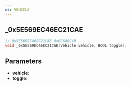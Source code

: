```yaml
---
ns: VEHICLE
---
```

## _0x5E569EC46EC21CAE

```c
// 0x5E569EC46EC21CAE 0xBC649C49
void _0x5E569EC46EC21CAE(Vehicle vehicle, BOOL toggle);
```


## Parameters
* **vehicle**: 
* **toggle**: 

